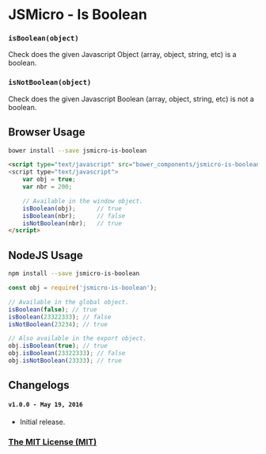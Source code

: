 # JSMicro - Is Boolean

### **`isBoolean(object)`**

Check does the given Javascript Object (array, object, string, etc) is a boolean.

### **`isNotBoolean(object)`**

Check does the given Javascript Boolean (array, object, string, etc) is not a boolean.

## Browser Usage

```bash
bower install --save jsmicro-is-boolean
```

```html
<script type="text/javascript" src="bower_components/jsmicro-is-boolean/index.js">
<script type="text/javascript">
    var obj = true;
    var nbr = 200;

    // Available in the window object.
    isBoolean(obj);      // true
    isBoolean(nbr);      // false
    isNotBoolean(nbr);   // true
</script>
```

## NodeJS Usage

```bash
npm install --save jsmicro-is-boolean
```

```js
const obj = require('jsmicro-is-boolean');

// Available in the global object.
isBoolean(false); // true
isBoolean(23322333); // false
isNotBoolean(23234); // true

// Also available in the export object.
obj.isBoolean(true); // true
obj.isBoolean(23322333); // false
obj.isNotBoolean(23333); // true
```

## Changelogs

#### **`v1.0.0 - May 19, 2016`**

* Initial release.

### [The MIT License (MIT)](https://mahdaen.mit-license.org/)
